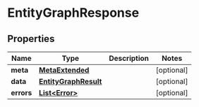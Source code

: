 

# EntityGraphResponse


## Properties

Name | Type | Description | Notes
------------ | ------------- | ------------- | -------------
**meta** | [**MetaExtended**](MetaExtended.md) |  |  [optional]
**data** | [**EntityGraphResult**](EntityGraphResult.md) |  |  [optional]
**errors** | [**List&lt;Error&gt;**](Error.md) |  |  [optional]



